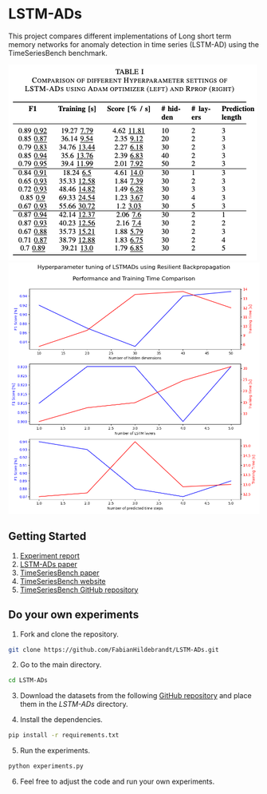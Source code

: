 # LSTM-ADs
This project compares different implementations of Long short term memory networks for anomaly detection in time series (LSTM-AD) using the TimeSeriesBench benchmark.

![Experiment results table](./Experiments/experiment-results-table.png)
![Rprop](./Experiments/Experiment_3_Results.png)
## Getting Started
1. [Experiment report](./experiment-report.pdf)
2. [LSTM-ADs paper](https://www.semanticscholar.org/paper/Long-Short-Term-Memory-Networks-for-Anomaly-in-Time-Malhotra-Vig/8e54dd2b426b8d656a77c155818a87dd34c40754)
3. [TimeSeriesBench paper](https://arxiv.org/abs/2402.10802)
4. [TimeSeriesBench website](https://adeval.cstcloud.cn/content/home#home)
5. [TimeSeriesBench GitHub repository](https://github.com/CSTCloudOps/EasyTSAD)

## Do your own experiments

1. Fork and clone the repository.
```bash
git clone https://github.com/FabianHildebrandt/LSTM-ADs.git
```

2. Go to the main directory. 
```bash
cd LSTM-ADs
```

3. Download the datasets from the following [GitHub repository](https://github.com/CSTCloudOps/datasets) and place them in the *LSTM-ADs* directory.

4. Install the dependencies.
```bash
pip install -r requirements.txt
```

5. Run the experiments.
```bash
python experiments.py
```

6. Feel free to adjust the code and run your own experiments.